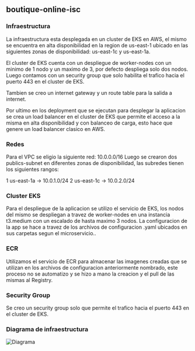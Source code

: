 ## boutique-online-isc
### Infraestructura  
La infraestructura esta desplegada en un cluster de EKS en AWS, el mismo se encuentra en alta disponibilidad en la region de us-east-1 ubicado en las siguientes zonas de disponibilidad: us-east-1c y us-east-1a.

El cluster de EKS cuenta con un despliegue de worker-nodes con un minimo de 1 nodo y un maximo de 3, por defecto despliega solo dos nodos.
Luego contamos con un security group que solo habilita el trafico hacia el puerto 443 en el cluster de EKS.

Tambien se creo un internet gateway y un route table para la salida a internet.

Por ultimo en los deployment que se ejecutan para desplegar la aplicacion se crea un load balancer en el cluster de EKS que permite el acceso a la misma en alta disponibilidad y con balanceo de carga, esto hace que genere un load balancer clasico en AWS.

### Redes

Para el VPC se eligio la siguiente red: 10.0.0.0/16
Luego se crearon dos publics-subnet en diferentes zonas de disponibilidad, las subredes tienen los siguientes rangos:

1 us-east-1a -> 10.0.1.0/24 
2 us-east-1c -> 10.0.2.0/24 

### Cluster EKS

Para el despliegue de la aplicacion se utilizo el servicio de EKS, los nodos del mismo se despliegan a travez de worker-nodes en una instancia t3.medium con un escalado de hasta maximo 3 nodos.
La configuracion de la app se hace a travez de los archivos de configuracion .yaml ubicados en sus carpetas segun el microservicio.. 

### ECR

Utilizamos el servicio de ECR para almacenar las imagenes creadas que se utilizan en los archivos de configuracion anteriormente nombrado, este proceso no se automatizo y se hizo a mano la creacion y el pull de las mismas al Registry.

### Security Group

Se creo un security group solo que permite el trafico hacia el puerto 443 en el cluster de EKS.


### Diagrama de infraestructura
![Diagrama](cloud_oblic_2022.jpg)